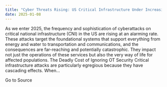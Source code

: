 ```yaml
---
title: "Cyber Threats Rising: US Critical Infrastructure Under Increasing Attack in 2025"
date: 2025-01-08
---
```


As we enter 2025, the frequency and sophistication of cyberattacks on critical national infrastructure (CNI) in the US are rising at an alarming rate. These attacks target the foundational systems that support everything from energy and water to transportation and communications, and the consequences are far-reaching and potentially catastrophic. They impact not just the operations of these services but also the very way of life for affected populations. The Deadly Cost of Ignoring OT Security Critical infrastructure attacks are particularly egregious because they have cascading effects. When...

Go to Source
